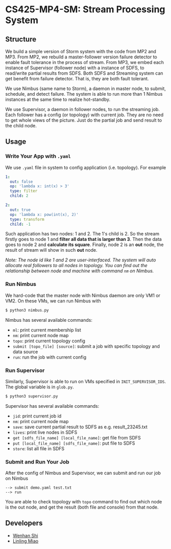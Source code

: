 # CS425-MP4-SM: Stream Processing System

## Structure

We build a simple version of Storm system with the code from MP2 and MP3.
From MP2, we rebuild a master-follower version failure detector to enable
fault tolerance in the process of stream. From MP3, we embed each instance
of Supervisor (follower node) with a instance of SDFS, to read/write partial
results from SDFS. Both SDFS and Streaming system can get benefit from
failure detector. That is, they are both fault tolerant.

We use Nimbus (same name to Storm), a daemon in master node, to submit, schedule,
and detect failure. The system is able to run more than 1 Nimbus instances
at the same time to realize hot-standby.

We use Supervisor, a daemon in follower nodes, to run the streaming job.
Each follower has a config (or topology) with current job. They are no need
to get whole views of the picture. Just do the partial job and send result
to the child node.

## Usage

### Write Your App with `.yaml`

We use `.yaml` file in system to config application (i.e. topology). For example

```yaml
1:
  out: false
  op: 'lambda x: int(x) > 3'
  type: filter
  child: 2

2:
  out: true
  op: 'lambda x: pow(int(x), 2)'
  type: transform
  child: -1

```

Such application has two nodes: 1 and 2. The 1's child is 2. So the stream
firstly goes to node 1 and __filter all data that is larger than 3__. Then
the data goes to node 2 and __calculate its square__. Finally, node 2 is
an __out__ node, the result of stream will show in such __out__ node.

_Note: The node id like 1 and 2 are user-interfaced. The system will auto 
allocate real followers to all nodes in topology. You can find out the
relationship between node and machine with command `nm` on Nimbus._

### Run Nimbus

We hard-code that the master node with Nimbus daemon are only VM1 or VM2.
On these VMs, we can run Nimbus with

```bash
$ python3 nimbus.py

```

Nimbus has several available commands:

- `ml`: print current membership list
- `nm`: print current node map
- `topo`: print current topology config
- `submit [topo_file] [source]`: submit a job with specific topology and data source
- `run`: run the job with current config

### Run Supervisor

Similarly, Supervisor is able to run on VMs specified in `INIT_SUPERVISOR_IDS`.
The global variable is in `glob.py`.

```bash
$ python3 supervisor.py

```

Supervisor has several available commands:

- `jid`: print current job id
- `nm`: print current node map
- `save`: save current partial result to SDFS as e.g. result_23245.txt
- `lives`: print live nodes in SDFS
- `get [sdfs_file_name] [local_file_name]`: get file from SDFS
- `put [local_file_name] [sdfs_file_name]`: put file to SDFS
- `store`: list all file in SDFS

### Submit and Run Your Job

After the config of Nimbus and Supervisor, we can submit and run our job on Nimbus

```
--> submit demo.yaml test.txt
--> run
```

You are able to check topology with `topo` command to find out which node
is the out node, and get the result (both file and console) from that node.

## Developers
- [Wenhan Shi](mailto:wenhans2@illinois.edu)
- [Linling Miao](mailto:lmiao@illinois.edu)